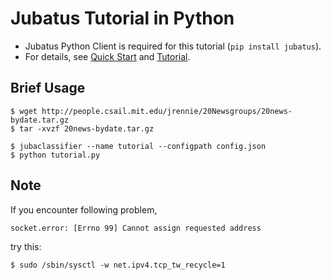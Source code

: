 Jubatus Tutorial in Python
==========================

* Jubatus Python Client is required for this tutorial (`pip install jubatus`).
* For details, see [Quick Start](http://jubat.us/en/quickstart.html) and [Tutorial](http://jubat.us/en/tutorial.html).

Brief Usage
-----------

```
$ wget http://people.csail.mit.edu/jrennie/20Newsgroups/20news-bydate.tar.gz
$ tar -xvzf 20news-bydate.tar.gz

$ jubaclassifier --name tutorial --configpath config.json
$ python tutorial.py
```

Note
----

If you encounter following problem,

```
socket.error: [Errno 99] Cannot assign requested address
```

try this:

```
$ sudo /sbin/sysctl -w net.ipv4.tcp_tw_recycle=1
```
